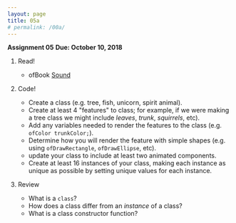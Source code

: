 ```yaml
---
layout: page
title: 05a
# permalink: /00a/
---
```


__Assignment 05__
__Due: October 10, 2018__

1. Read!
    - ofBook [Sound]()

2. Code!
    - Create a class (e.g. tree, fish, unicorn, spirit animal).
    - Create at least 4 "features" to class; for example, if we were making a tree class we might include _leaves_, _trunk_, _squirrels_, etc).
    - Add any variables needed to render the features to the class (e.g. `ofColor trunkColor;`).
    - Determine how you will render the feature with simple shapes (e.g. using `ofDrawRectangle`, `ofDrawEllipse`, etc).
    - update your class to include at least two animated components.
    - Create at least 16 instances of your class, making each instance as unique as possible by setting unique values for each instance.
3. Review
    - What is a `class`?
    - How does a class differ from an _instance_ of a class?
    - What is a class constructor function?
